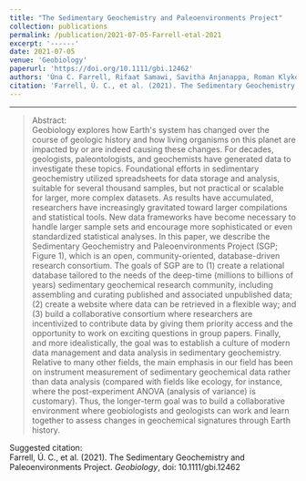 ```yaml
---
title: "The Sedimentary Geochemistry and Paleoenvironments Project"
collection: publications
permalink: /publication/2021-07-05-Farrell-etal-2021
excerpt: '------'
date: 2021-07-05
venue: 'Geobiology'
paperurl: 'https://doi.org/10.1111/gbi.12462'
authors: 'Úna C. Farrell, Rifaat Samawi, Savitha Anjanappa, Roman Klykov, Oyeleye O. Adeboye, Heda Agic, Anne-Sofie C. Ahm, Thomas H. Boag, Fred Bowyer, Jochen J. Brocks, Tessa N. Brunoir, Donald E. Canfield, Xiaoyan Chen, Meng Cheng, Matthew O. Clarkson, Devon B. Cole, David R. Cordie, Peter W. Crockford, Huan Cui, Tais W. Dahl, Lucas D. Mouro, Keith Dewing, Stephen Q. Dornbos, Nadja Drabon, Julie A. Dumoulin, Joseph F. Emmings, Cecilia R. Endriga, Tiffani A. Fraser, Robert R. Gaines, Richard M. Gaschnig, Timothy M. Gibson, Geoffrey J. Gilleaudeau, Benjamin C. Gill, Karin Goldberg, Romain Guilbaud, Galen P. Halverson, Emma U. Hammarlund, Kalev G. Hantsoo, Miles A. Henderson, Malcolm S.W. Hodgskiss, Tristan J. Horner, Jon M. Husson, Benjamin Johnson, Pavel Kabanov, C. Brenhin Keller, Julien Kimmig, Michael A. Kipp, Andrew H. Knoll, Timmu Kreitsmann, Marcus Kunzmann, Florian Kurzweil, Matthew A. LeRoy, Chao Li, Alex G. Lipp, David K. Loydell, Xinze Lu, Francis A. Macdonald, Joseph M. Magnall, Kaarel Mänd, Akshay Mehra, Michael J. Melchin, Austin J. Miller, N. Tanner Mills, Chiza N. Mwinde, Brennan O&apos;Connell, Lawrence M. Och, Frantz Ossa Ossa, Anais Pagès, Kärt Paiste, Camille A. Partin, Shanan E. Peters, Peter Petrov, Tiffany L. Playter, Stephanie Plaza-Torres, Susannah M. Porter, Simon W. Poulton, Sara B. Pruss, Sylvain Richoz, Samantha R. Ritzer, Alan D. Rooney, Swapan K. Sahoo, Shane D. Schoepfer, Judith A. Sclafani, Yanan Shen, Oliver Shorttle, Sarah P. Slotznick, Emily F. Smith, Sam Spinks, Richard G. Stockey, Justin V. Strauss, Eva E. Stüeken, Sabrina Tecklenburg, Danielle Thomson, Nicholas J. Tosca, Gabriel J. Uhlein, Maoli N. Vizcaíno, Huajian Wang, Tristan White, Philip R. Wilby, Christina R. Woltz, Rachel A. Wood, Lei Xiang, Inessa A. Yurchenko, Tianran Zhang, Noah J. Planavsky, Kimberly V. Lau, David T. Johnston, and Erik A. Sperling'
citation: 'Farrell, Ú. C., et al. (2021). The Sedimentary Geochemistry and Paleoenvironments Project. <i>Geobiology</i>, doi: 10.1111/gbi.12462'
---
```


------

>Abstract: <br/>Geobiology explores how Earth's system has changed over the course of geologic history and how living organisms on this planet are impacted by or are indeed causing these changes. For decades, geologists, paleontologists, and geochemists have generated data to investigate these topics. Foundational efforts in sedimentary geochemistry utilized spreadsheets for data storage and analysis, suitable for several thousand samples, but not practical or scalable for larger, more complex datasets. As results have accumulated, researchers have increasingly gravitated toward larger compilations and statistical tools. New data frameworks have become necessary to handle larger sample sets and encourage more sophisticated or even standardized statistical analyses. In this paper, we describe the Sedimentary Geochemistry and Paleoenvironments Project (SGP; Figure 1), which is an open, community-oriented, database-driven research consortium. The goals of SGP are to (1) create a relational database tailored to the needs of the deep-time (millions to billions of years) sedimentary geochemical research community, including assembling and curating published and associated unpublished data; (2) create a website where data can be retrieved in a flexible way; and (3) build a collaborative consortium where researchers are incentivized to contribute data by giving them priority access and the opportunity to work on exciting questions in group papers. Finally, and more idealistically, the goal was to establish a culture of modern data management and data analysis in sedimentary geochemistry. Relative to many other fields, the main emphasis in our field has been on instrument measurement of sedimentary geochemical data rather than data analysis (compared with fields like ecology, for instance, where the post-experiment ANOVA (analysis of variance) is customary). Thus, the longer-term goal was to build a collaborative environment where geobiologists and geologists can work and learn together to assess changes in geochemical signatures through Earth history.

Suggested citation: <br/>Farrell, Ú. C., et al. (2021). The Sedimentary Geochemistry and Paleoenvironments Project. <i>Geobiology</i>, doi: 10.1111/gbi.12462